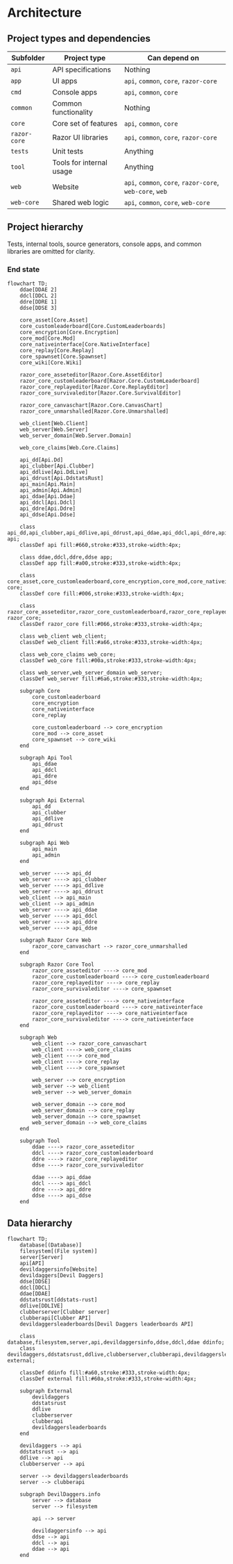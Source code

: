 # Architecture

## Project types and dependencies

| **Subfolder** | **Project type**            | **Can depend on**                                        |
|---------------|-----------------------------|----------------------------------------------------------|
| `api`         | API specifications          | Nothing                                                  |
| `app`         | UI apps                     | `api`, `common`, `core`, `razor-core`                    |
| `cmd`         | Console apps                | `api`, `common`, `core`                                  |
| `common`      | Common functionality        | Nothing                                                  |
| `core`        | Core set of features        | `api`, `common`, `core`                                  |
| `razor-core`  | Razor UI libraries          | `api`, `common`, `core`, `razor-core`                    |
| `tests`       | Unit tests                  | Anything                                                 |
| `tool`        | Tools for internal usage    | Anything                                                 |
| `web`         | Website                     | `api`, `common`, `core`, `razor-core`, `web-core`, `web` |
| `web-core`    | Shared web logic            | `api`, `common`, `core`, `web-core`                      |

## Project hierarchy

Tests, internal tools, source generators, console apps, and common libraries are omitted for clarity.

### End state

```mermaid
flowchart TD;
	ddae[DDAE 2]
	ddcl[DDCL 2]
	ddre[DDRE 1]
	ddse[DDSE 3]

	core_asset[Core.Asset]
	core_customleaderboard[Core.CustomLeaderboards]
	core_encryption[Core.Encryption]
	core_mod[Core.Mod]
	core_nativeinterface[Core.NativeInterface]
	core_replay[Core.Replay]
	core_spawnset[Core.Spawnset]
	core_wiki[Core.Wiki]

	razor_core_asseteditor[Razor.Core.AssetEditor]
	razor_core_customleaderboard[Razor.Core.CustomLeaderboard]
	razor_core_replayeditor[Razor.Core.ReplayEditor]
	razor_core_survivaleditor[Razor.Core.SurvivalEditor]

	razor_core_canvaschart[Razor.Core.CanvasChart]
	razor_core_unmarshalled[Razor.Core.Unmarshalled]

	web_client[Web.Client]
	web_server[Web.Server]
	web_server_domain[Web.Server.Domain]

	web_core_claims[Web.Core.Claims]

	api_dd[Api.Dd]
	api_clubber[Api.Clubber]
	api_ddlive[Api.DdLive]
	api_ddrust[Api.DdstatsRust]
	api_main[Api.Main]
	api_admin[Api.Admin]
	api_ddae[Api.Ddae]
	api_ddcl[Api.Ddcl]
	api_ddre[Api.Ddre]
	api_ddse[Api.Ddse]

	class api_dd,api_clubber,api_ddlive,api_ddrust,api_ddae,api_ddcl,api_ddre,api_ddse,api_main,api_admin api;
	classDef api fill:#660,stroke:#333,stroke-width:4px;

	class ddae,ddcl,ddre,ddse app;
	classDef app fill:#a00,stroke:#333,stroke-width:4px;

	class core_asset,core_customleaderboard,core_encryption,core_mod,core_nativeinterface,core_replay,core_spawnset,core_wiki core;
	classDef core fill:#006,stroke:#333,stroke-width:4px;

	class razor_core_asseteditor,razor_core_customleaderboard,razor_core_replayeditor,razor_core_survivaleditor,razor_core_canvaschart,razor_core_unmarshalled razor_core;
	classDef razor_core fill:#066,stroke:#333,stroke-width:4px;

	class web_client web_client;
	classDef web_client fill:#a66,stroke:#333,stroke-width:4px;

	class web_core_claims web_core;
	classDef web_core fill:#00a,stroke:#333,stroke-width:4px;

	class web_server,web_server_domain web_server;
	classDef web_server fill:#6a6,stroke:#333,stroke-width:4px;

	subgraph Core
		core_customleaderboard
		core_encryption
		core_nativeinterface
		core_replay

		core_customleaderboard --> core_encryption
		core_mod --> core_asset
		core_spawnset --> core_wiki
	end

	subgraph Api Tool
		api_ddae
		api_ddcl
		api_ddre
		api_ddse
	end

	subgraph Api External
		api_dd
		api_clubber
		api_ddlive
		api_ddrust
	end

	subgraph Api Web
		api_main
		api_admin
	end

	web_server ----> api_dd
	web_server ----> api_clubber
	web_server ----> api_ddlive
	web_server ----> api_ddrust
	web_client --> api_main
	web_client --> api_admin
	web_server ----> api_ddae
	web_server ----> api_ddcl
	web_server ----> api_ddre
	web_server ----> api_ddse

	subgraph Razor Core Web
		razor_core_canvaschart --> razor_core_unmarshalled
	end

	subgraph Razor Core Tool
		razor_core_asseteditor ----> core_mod
		razor_core_customleaderboard ----> core_customleaderboard
		razor_core_replayeditor ----> core_replay
		razor_core_survivaleditor ----> core_spawnset

		razor_core_asseteditor ----> core_nativeinterface
		razor_core_customleaderboard ----> core_nativeinterface
		razor_core_replayeditor ----> core_nativeinterface
		razor_core_survivaleditor ----> core_nativeinterface
	end

	subgraph Web
		web_client --> razor_core_canvaschart
		web_client ----> web_core_claims
		web_client ----> core_mod
		web_client ----> core_replay
		web_client ----> core_spawnset

		web_server --> core_encryption
		web_server --> web_client
		web_server --> web_server_domain

		web_server_domain --> core_mod
		web_server_domain --> core_replay
		web_server_domain --> core_spawnset
		web_server_domain --> web_core_claims
	end

	subgraph Tool
		ddae ----> razor_core_asseteditor
		ddcl ----> razor_core_customleaderboard
		ddre ----> razor_core_replayeditor
		ddse ----> razor_core_survivaleditor

		ddae ----> api_ddae
		ddcl ----> api_ddcl
		ddre ----> api_ddre
		ddse ----> api_ddse
	end
```

## Data hierarchy

```mermaid
flowchart TD;
	database[(Database)]
	filesystem[(File system)]
	server[Server]
	api[API]
	devildaggersinfo[Website]
	devildaggers[Devil Daggers]
	ddse[DDSE]
	ddcl[DDCL]
	ddae[DDAE]
	ddstatsrust[ddstats-rust]
	ddlive[DDLIVE]
	clubberserver[Clubber server]
	clubberapi[Clubber API]
	devildaggersleaderboards[Devil Daggers leaderboards API]

	class database,filesystem,server,api,devildaggersinfo,ddse,ddcl,ddae ddinfo;
	class devildaggers,ddstatsrust,ddlive,clubberserver,clubberapi,devildaggersleaderboards external;

	classDef ddinfo fill:#a60,stroke:#333,stroke-width:4px;
	classDef external fill:#60a,stroke:#333,stroke-width:4px;

	subgraph External
		devildaggers
		ddstatsrust
		ddlive
		clubberserver
		clubberapi
		devildaggersleaderboards
	end

	devildaggers --> api
	ddstatsrust --> api
	ddlive --> api
	clubberserver --> api

	server --> devildaggersleaderboards
	server --> clubberapi

	subgraph DevilDaggers.info
		server --> database
		server --> filesystem

		api --> server

		devildaggersinfo --> api
		ddse --> api
		ddcl --> api
		ddae --> api
	end
```
